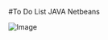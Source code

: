 #To Do List JAVA
Netbeans

![Image](https://github.com/user-attachments/assets/c2c4337f-5daa-4123-af1f-f779e6281a20)
